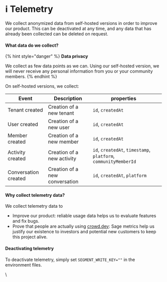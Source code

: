 # ℹ Telemetry

We collect anonymized data from self-hosted versions in order to improve our product. This can be deactivated at any time, and any data that has already been collected can be deleted on request.

#### What data do we collect?

{% hint style="danger" %}
**Data privacy**

We collect as few data points as we can. Using our self-hosted version, we will never receive any personal information from you or your community members.
{% endhint %}

On self-hosted versions, we collect:

| Event                | Description                    | properties                                                      |   |
| -------------------- | ------------------------------ | --------------------------------------------------------------- | - |
| Tenant created       | Creation of a new tenant       | `id`, `createdAt`                                               |   |
| User created         | Creation of a new user         | `id`, `createdAt`                                               |   |
| Member created       | Creation of a new member       | `id`, `createdAt`                                               |   |
| Activity created     | Creation of a new activity     | `id`, `createdAt`, `timestamp`, `platform`, `communityMemberId` |   |
| Conversation created | Creation of a new conversation | `id`, `createdAt`, `platform`                                   |   |

#### Why collect telemetry data?

We collect telemetry data to

* Improve our product: reliable usage data helps us to evaluate features and fix bugs.
* Prove that people are actually using [crowd.dev](https://crowd.dev/): Sage metrics help us justify our existence to investors and potential new customers to keep this project alive.

#### Deactivating telemetry

To deactivate telemetry, simply set `SEGMENT_WRITE_KEY=""` in the environment files.

\
